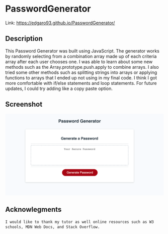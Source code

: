 # PasswordGenerator
Link: https://edgaro93.github.io/PasswordGenerator/

## Description

This Password Generator was built using JavaScript. The generator works by randomly selecting from a combination array made up of each criteria array after each user chooses one. I was able to learn about some new methods such as the Array.prototype.push.apply to combine arrays. I also tried some other methods such as splitting strings into arrays or applying functions to arrays that I ended up not using in my final code. I think I got more comfortable with if/else statements and loop statements. For future updates, I could try adding like a copy paste option.


## Screenshot
![plot](Images/PasswordGeneratorScreenshot.png)


## Acknowlegments
~~~
I would like to thank my tutor as well online resources such as W3 schools, MDN Web Docs, and Stack Overflow.
~~~